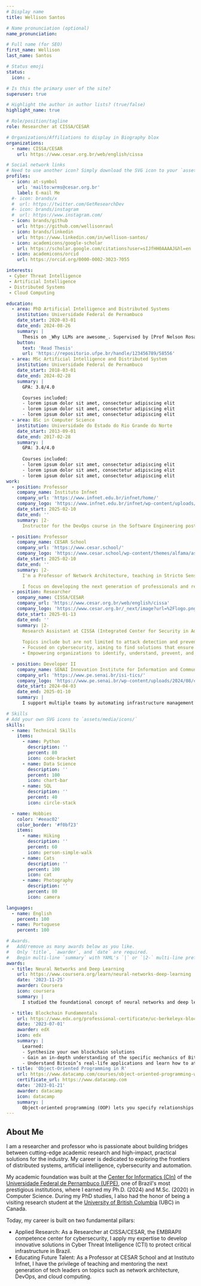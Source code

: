 ```yaml
---
# Display name
title: Wellison Santos

# Name pronunciation (optional)
name_pronunciation: 

# Full name (for SEO)
first_name: Wellison
last_name: Santos

# Status emoji
status:
  icon: ☕️

# Is this the primary user of the site?
superuser: true

# Highlight the author in author lists? (true/false)
highlight_name: true

# Role/position/tagline
role: Researcher at CISSA/CESAR

# Organizations/Affiliations to display in Biography blox
organizations:
  - name: CISSA/CESAR
    url: https://www.cesar.org.br/web/english/cissa

# Social network links
# Need to use another icon? Simply download the SVG icon to your `assets/media/icons/` folder.
profiles:
  - icon: at-symbol
    url: 'mailto:wrms@cesar.org.br'
    label: E-mail Me
  #- icon: brands/x
  #  url: https://twitter.com/GetResearchDev
  #- icon: brands/instagram
  #  url: https://www.instagram.com/
  - icon: brands/github
    url: https://github.com/wellisonraul
  - icon: brands/linkedin
    url: https://www.linkedin.com/in/wellison-santos/
  - icon: academicons/google-scholar
    url: https://scholar.google.com/citations?user=sIJfHH0AAAAJ&hl=en
  - icon: academicons/orcid
    url: https://orcid.org/0000-0002-3023-7055

interests:
 - Cyber Threat Intelligence
 - Artificial Intelligence
 - Distributed Systems
 - Cloud Computing

education:
  - area: PhD Artificial Intelligence and Distributed Systems
    institution: Universidade Federal de Pernambuco
    date_start: 2020-03-01
    date_end: 2024-08-26
    summary: |
      Thesis on _Why LLMs are awesome_. Supervised by [Prof Nelson Rosa](https://www.cin.ufpe.br/~nsr/). Presented papers at 5 IEEE conferences with the contributions being published in 2 Springer journals.
    button:
      text: 'Read Thesis'
      url: 'https://repositorio.ufpe.br/handle/123456789/58556'
  - area: MSc Artificial Intelligence and Distributed System
    institution: Universidade Federal de Pernambuco
    date_start: 2018-03-01
    date_end: 2024-02-28
    summary: |
      GPA: 3.8/4.0

      Courses included:
      - lorem ipsum dolor sit amet, consectetur adipiscing elit
      - lorem ipsum dolor sit amet, consectetur adipiscing elit
      - lorem ipsum dolor sit amet, consectetur adipiscing elit
  - area: BSc in Computer Science
    institution: Universidade do Estado do Rio Grande do Norte
    date_start: 2013-09-01
    date_end: 2017-02-28
    summary: |
      GPA: 3.4/4.0
      
      Courses included:
      - lorem ipsum dolor sit amet, consectetur adipiscing elit
      - lorem ipsum dolor sit amet, consectetur adipiscing elit
      - lorem ipsum dolor sit amet, consectetur adipiscing elit
work:
  - position: Professor
    company_name: Instituto Infnet
    company_url: 'https://www.infnet.edu.br/infnet/home/'
    company_logo: 'https://www.infnet.edu.br/infnet/wp-content/uploads/sites/18/2021/10/infnet-30-horizontal-padrao@300x-8-2048x529.png'
    date_start: 2025-02-10
    date_end: ''
    summary: |2-
      Instructor for the DevOps course in the Software Engineering postgraduate program at MIT, with a focus on the .NET platform. Also served as Instructor for the LPIC-1 Fundamentals and Administration and LPIC-1 Advanced Administration courses in the Network Engineering postgraduate program at MIT.

  - position: Professor
    company_name: CESAR School
    company_url: 'https://www.cesar.school/'
    company_logo: 'https://www.cesar.school/wp-content/themes/alfama/assets/img/marca.svg'
    date_start: 2025-02-10
    date_end: ''
    summary: |2-
      I'm a Professor of Network Architecture, teaching in Stricto Sensu (Undergraduate, Master's and PhD programs). 

      I focus on developing the next generation of professionals and researchers in exciting fields like Cybersecurity, Artificial Intelligence, Adaptive Systems, and Cloud Computing.
  - position: Researcher
    company_name: CISSA/CESAR
    company_url: 'https://www.cesar.org.br/web/english/cissa'
    company_logo: 'https://www.cesar.org.br/_next/image?url=%2Flogo.png&w=128&q=75'
    date_start: 2025-01-13
    date_end: ''
    summary: |2-
      Research Assistant at CISSA (Integrated Center for Security in Advanced Systems) at CESAR, where I focus on enhancing cybersecurity solutions through research in distributed systems and artificial intelligence.
      
      Topics include but are not limited to attack detection and prevention analysis, threat mining, forensic analysis, incident response, and correlations of anomalous behaviors in networks and systems.
      - Focused on cybersecurity, aiming to find solutions that ensure the security and integrity of people’s interactions in the digital environment.
      - Empowering organizations to identify, understand, prevent, and respond more effectively to known and unknown threats.

  - position: Developer II
    company_name: SENAI Innovation Institute for Information and Communication Technologies
    company_url: 'https://www.pe.senai.br/isi-tics/'
    company_logo: 'https://www.pe.senai.br/wp-content/uploads/2024/08/cropped-Marcas-Sistema-FIEPE-SENAI_colorida.png'
    date_start: 2024-04-03
    date_end: 2025-01-10
    summary: |
      I support multiple teams by automating infrastructure management and streamlining processes. My expertise includes creating scalable cloud environments (AWS), containerisation (Docker), and workflow automation. I also configure services, manage databases, set up VPNs, and work with identity providers. Additionally, I utilise CI/CD tools (Jenkins, GitHub Actions) for efficient deployments and leverage Python for automation.

# Skills
# Add your own SVG icons to `assets/media/icons/`
skills:
  - name: Technical Skills
    items:
      - name: Python
        description: ''
        percent: 80
        icon: code-bracket
      - name: Data Science
        description: ''
        percent: 100
        icon: chart-bar
      - name: SQL
        description: ''
        percent: 40
        icon: circle-stack

  - name: Hobbies
    color: '#eeac02'
    color_border: '#f0bf23'
    items:
      - name: Hiking
        description: ''
        percent: 60
        icon: person-simple-walk
      - name: Cats
        description: ''
        percent: 100
        icon: cat
      - name: Photography
        description: ''
        percent: 80
        icon: camera

languages:
  - name: English
    percent: 100
  - name: Portuguese
    percent: 100

# Awards.
#   Add/remove as many awards below as you like.
#   Only `title`, `awarder`, and `date` are required.
#   Begin multi-line `summary` with YAML's `|` or `|2-` multi-line prefix and indent 2 spaces below.
awards:
  - title: Neural Networks and Deep Learning
    url: https://www.coursera.org/learn/neural-networks-deep-learning
    date: '2023-11-25'
    awarder: Coursera
    icon: coursera
    summary: |
      I studied the foundational concept of neural networks and deep learning. By the end, I was familiar with the significant technological trends driving the rise of deep learning; build, train, and apply fully connected deep neural networks; implement efficient (vectorized) neural networks; identify key parameters in a neural network’s architecture; and apply deep learning to your own applications.

  - title: Blockchain Fundamentals
    url: https://www.edx.org/professional-certificate/uc-berkeleyx-blockchain-fundamentals
    date: '2023-07-01'
    awarder: edX
    icon: edx
    summary: |
      Learned:
      - Synthesize your own blockchain solutions
      - Gain an in-depth understanding of the specific mechanics of Bitcoin
      - Understand Bitcoin’s real-life applications and learn how to attack and destroy Bitcoin, Ethereum, smart contracts and Dapps, and alternatives to Bitcoin’s Proof-of-Work consensus algorithm
  - title: 'Object-Oriented Programming in R'
    url: https://www.datacamp.com/courses/object-oriented-programming-with-s3-and-r6-in-r
    certificate_url: https://www.datacamp.com
    date: '2023-01-21'
    awarder: datacamp
    icon: datacamp
    summary: |
      Object-oriented programming (OOP) lets you specify relationships between functions and the objects that they can act on, helping you manage complexity in your code. This is an intermediate level course, providing an introduction to OOP, using the S3 and R6 systems. S3 is a great day-to-day R programming tool that simplifies some of the functions that you write. R6 is especially useful for industry-specific analyses, working with web APIs, and building GUIs.
---
```


## About Me

I am a researcher and professor who is passionate about building bridges between cutting-edge academic research and high-impact, practical solutions for the industry. My career is dedicated to exploring the frontiers of distributed systems, artificial intelligence, cybersecurity and automation.

My academic foundation was built at the [Center for Informatics (CIn)](https://portal.cin.ufpe.br/) of the [Universidade Federal de Pernambuco (UFPE)](https://www.ufpe.br/), one of Brazil's most prestigious institutions, where I earned my Ph.D. (2024) and M.Sc. (2020) in Computer Science. During my PhD studies, I also had the honor of being a visiting research student at the [University of British Columbia](https://www.ubc.ca/) (UBC) in Canada. 

Today, my career is built on two fundamental pillars:

- Applied Research: As a Researcher at CISSA/CESAR, the EMBRAPII competence center for cybersecurity, I apply my expertise to develop innovative solutions in Cyber Threat Intelligence (CTI) to protect critical infrastructure in Brazil.
- Educating Future Talent: As a Professor at CESAR School and at Instituto Infnet, I have the privilege of teaching and mentoring the next generation of tech leaders on topics such as network architecture, DevOps, and cloud computing.